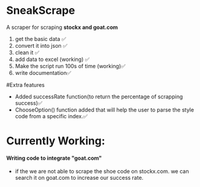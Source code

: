 # SneakScrape
A scraper for scraping **stockx and goat.com**
1) get the basic data ✅
2) convert it into json ✅
3) clean it ✅
4) add data to excel (working) ✅
5) Make the script run 100s of time (working)✅
6) write documentation✅



#Extra features

* Added successRate function(to return the percentage of scrapping success)✅
* ChooseOption() function added that will help the user to parse the style code from a specific index.✅

# Currently Working:

#### Writing code to integrate "goat.com"
* if the we are not able to scrape the shoe code on stockx.com. we can search it on goat.com to increase our success rate.
